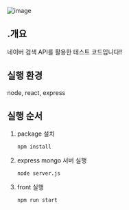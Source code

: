 ![image](https://github.com/SSkkky/search/assets/125051373/d4f64311-1850-4a40-99a4-2d285de60919)


## .개요
네이버 검색 API를 활용한 테스트 코드입니다!!

## 실행 환경
node, react, express

## 실행 순서
1. package 설치
   ```
   npm install
   ```
2. express mongo 서버 실행
   ```
   node server.js
   ```
3. front 실행
   ```
   npm run start
   ```
